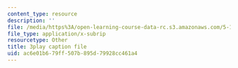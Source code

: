 ```yaml
---
content_type: resource
description: ''
file: /media/https%3A/open-learning-course-data-rc.s3.amazonaws.com/5-111-principles-of-chemical-science-fall-2008/ac6e01b679ff507b895d79928cc461a4_3AVSORIJJJY.vtt
file_type: application/x-subrip
resourcetype: Other
title: 3play caption file
uid: ac6e01b6-79ff-507b-895d-79928cc461a4
---
```

